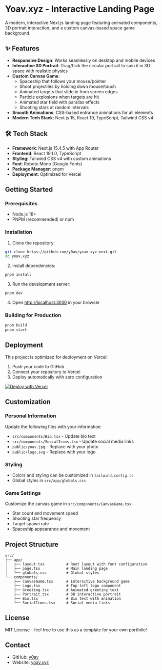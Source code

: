 # Yoav.xyz - Interactive Landing Page

A modern, interactive Next.js landing page featuring animated components, 3D portrait interaction, and a custom canvas-based space game background.

## ✨ Features

- **Responsive Design**: Works seamlessly on desktop and mobile devices
- **Interactive 3D Portrait**: Drag/flick the circular portrait to spin it in 3D space with realistic physics
- **Custom Canvas Game**: 
  - Spaceship that follows your mouse/pointer
  - Shoot projectiles by holding down mouse/touch
  - Animated targets that slide in from screen edges
  - Particle explosions when targets are hit
  - Animated star field with parallax effects
  - Shooting stars at random intervals
- **Smooth Animations**: CSS-based entrance animations for all elements
- **Modern Tech Stack**: Next.js 15, React 19, TypeScript, Tailwind CSS v4

## 🛠️ Tech Stack

- **Framework**: Next.js 15.4.5 with App Router
- **Frontend**: React 19.1.0, TypeScript
- **Styling**: Tailwind CSS v4 with custom animations
- **Font**: Roboto Mono (Google Fonts)
- **Package Manager**: pnpm
- **Deployment**: Optimized for Vercel

## Getting Started

### Prerequisites

- Node.js 18+ 
- PNPM (recommended) or npm

### Installation

1. Clone the repository:
```bash
git clone https://github.com/y0av/yoav.xyz.next.git
cd yoav.xyz
```

2. Install dependencies:
```bash
pnpm install
```

3. Run the development server:
```bash
pnpm dev
```

4. Open [http://localhost:3000](http://localhost:3000) in your browser

### Building for Production

```bash
pnpm build
pnpm start
```

## Deployment

This project is optimized for deployment on Vercel:

1. Push your code to GitHub
2. Connect your repository to Vercel
3. Deploy automatically with zero configuration

[![Deploy with Vercel](https://vercel.com/button)](https://vercel.com/new/clone?repository-url=https://github.com/y0av/yoav.xyz.next)

## Customization

### Personal Information

Update the following files with your information:

- `src/components/Bio.tsx` - Update bio text
- `src/components/SocialIcons.tsx` - Update social media links
- `public/yoav.jpg` - Replace with your photo
- `public/logo.svg` - Replace with your logo

### Styling

- Colors and styling can be customized in `tailwind.config.ts`
- Global styles in `src/app/globals.css`

### Game Settings

Customize the canvas game in `src/components/CanvasGame.tsx`:
- Star count and movement speed
- Shooting star frequency  
- Target spawn rate
- Spaceship appearance and movement

## Project Structure

```
src/
├── app/
│   ├── layout.tsx          # Root layout with font configuration
│   ├── page.tsx            # Main landing page
│   └── globals.css         # Global styles
└── components/
    ├── CanvasGame.tsx      # Interactive background game
    ├── Logo.tsx            # Top-left logo component
    ├── Greeting.tsx        # Animated greeting text
    ├── Portrait.tsx        # 3D interactive portrait
    ├── Bio.tsx             # Bio text with animation
    └── SocialIcons.tsx     # Social media links
```

## License

MIT License - feel free to use this as a template for your own portfolio!

## Contact

- GitHub: [y0av](https://github.com/y0av)
- Website: [yoav.xyz](https://yoav.xyz)
